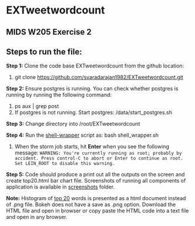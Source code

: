 # EXTweetwordcount

## MIDS W205 Exercise 2

## Steps to run the file:

**Step 1:** Clone the code base EXTweetwordcount from the github location:  
  1. git clone https://github.com/svaradarajan1982/EXTweetwordcount.git

**Step 2:** Ensure postgres is running. You can check whether postgres is running by running the following command:  
  1. ps aux | grep post   
  2. If postgres is not running. Start postgres: /data/start_postgres.sh

**Step 3:** Change directory into /root/EXTweetwordcount

**Step 4:** Run the [shell-wrapper](shell_wrapper.sh) script as: bash shell_wrapper.sh
  1. When the storm job starts, hit **Enter** when you see the following message:
    ```WARNING: You're currently running as root; probably by accident.
    Press control-C to abort or Enter to continue as root.
    Set LEIN_ROOT to disable this warning.
    ```

**Step 5:** Code should produce a print out all the outputs on the screen and create top20.html bar chart file. Screenshots of running all components of application is available in [screenshots](screenshots) folder.

**Note:** Histogram of [top 20](top20.html) words is presented as a html document instead of .png file. Bokeh does not have a save as .png option. Download the HTML file and open in browser or copy paste the HTML code into a text file and open in any browser.
